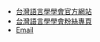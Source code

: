 - [台灣語言學學會官方網站](https://linguist.tw/)
- [台灣語言學學會粉絲專頁](https://www.facebook.com/profile.php?id=100064023912366)
- [Email](mailto:lingstudent@gmail.com)